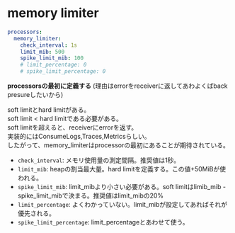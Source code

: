 # memory limiter

```yaml
processors:
  memory_limiter:
    check_interval: 1s
    limit_mib: 500
    spike_limit_mib: 100
    # limit_percentage: 0
    # spike_limit_percentage: 0
```

**processorsの最初に定義する**
(理由はerrorをreceiverに返してあわよくばback presureしたいから)

soft limitとhard limitがある。  
soft limit < hard limitである必要がある。  
soft limitを超えると、receiverにerrorを返す。  
実装的にはConsumeLogs,Traces,Metricsらしい。  
したがって、memory_limiterはprocessorの最初にあることが期待されている。

* `check_interval`:  メモリ使用量の測定間隔。推奨値は1秒。
* `limit_mib`: heapの割当最大量。hard limitを定義する。この値+50MiBが使われる。
* `spike_limit_mib`: limit_mibより小さい必要がある。soft limitはlimib_mib - spike_limit_mibで決まる。推奨値はlimit_mibの20%
* `limit_percentage`: よくわかっていない。limit_mibが設定してあればそれが優先される。
* `spike_limit_percentage`: limit_percentageとあわせて使う。
